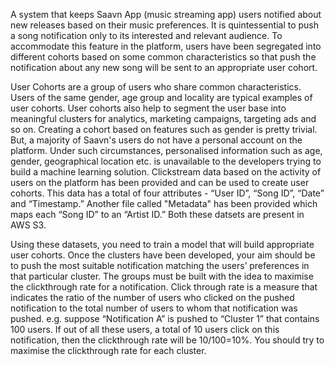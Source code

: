 A system that keeps Saavn App (music streaming app) users notified about new releases based on their music preferences. It is quintessential to push a song notification only to its interested and relevant audience. To accommodate this feature in the platform, users have been segregated into different cohorts based on some common characteristics so that push the notification about any new song will be sent to an appropriate user cohort.

User Cohorts are a group of users who share common characteristics. Users of the same gender, age group and locality are typical examples of user cohorts. User cohorts also help to segment the user base into meaningful clusters for analytics, marketing campaigns, targeting ads and so on. Creating a cohort based on features such as gender is pretty trivial. But, a majority of Saavn's users do not have a personal account on the platform. Under such circumstances, personalised information such as age, gender, geographical location etc. is unavailable to the developers trying to build a machine learning solution. Clickstream data based on the activity of users on the platform has been provided and can be used to create user cohorts. This data has a total of four attributes - “User ID”, “Song ID”, “Date” and “Timestamp.” Another file called "Metadata" has been provided which maps each “Song ID” to an “Artist ID.” Both these datsets are present in AWS S3.

Using these datasets, you need to train a model that will build appropriate user cohorts. Once the clusters have been developed, your aim should be to push the most suitable notification matching the users’ preferences in that particular cluster. The groups must be built with the idea to maximise the clickthrough rate for a notification. Click through rate is a measure that indicates the ratio of the number of users who clicked on the pushed notification to the total number of users to whom that notification was pushed. e.g. suppose “Notification A” is pushed to “Cluster 1” that contains 100 users. If out of all these users, a total of 10 users click on this notification, then the clickthrough rate will be 10/100=10%. You should try to maximise the clickthrough rate for each cluster.
